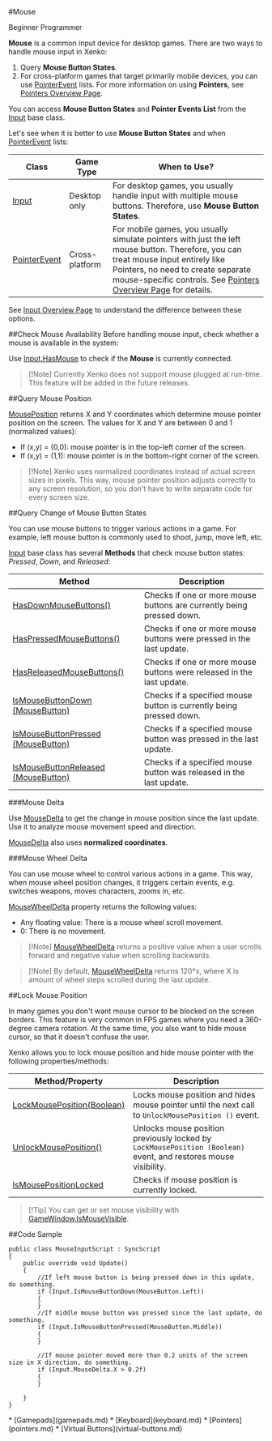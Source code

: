 #Mouse

<span class="label label-doc-level">Beginner</span>
<span class="label label-doc-audience">Programmer</span>

**Mouse** is a common input device for desktop games.
There are two ways to handle mouse input in Xenko:

1. Query **Mouse Button States**.
2. For cross-platform games that target primarily mobile devices, you can use [PointerEvent](xref="SiliconStudio.Xenko.Input.PointerEvent") lists.
For more information on using **Pointers**, see [Pointers Overview Page](pointers.md).

You can access **Mouse Button States** and **Pointer Events List** from the [Input](xref="SiliconStudio.Xenko.Input.InputManager") base class.

Let's see when it is better to use **Mouse Button States** and when [PointerEvent](xref="SiliconStudio.Xenko.Input.PointerEvent") lists:

| Class | Game Type | When to Use? |
| --- | --- | --- |
| [Input](xref="SiliconStudio.Xenko.Input.InputManager") | Desktop only | For desktop games, you usually handle input with multiple mouse buttons. Therefore, use **Mouse Button States**. |
| [PointerEvent](xref="SiliconStudio.Xenko.Input.PointerEvent") | Cross-platform | For mobile games, you usually simulate pointers with just the left mouse button. Therefore, you can treat mouse input entirely like Pointers, no need to create separate mouse-specific controls. See [Pointers Overview Page](pointers.md) for details. |

See [Input Overview Page](index.md) to understand the difference between these options.

##Check Mouse Availability
Before handling mouse input, check whether a mouse is available in the system:

Use [Input.HasMouse](xref="SiliconStudio.Xenko.Input.InputManager.HasMouse") to check if the **Mouse** is currently connected.

> [!Note] Currently Xenko does not support mouse plugged at run-time. This feature will be added in the future releases.

##Query Mouse Position

[MousePosition](xref="SiliconStudio.Xenko.Input.InputManager.MousePosition") returns X and Y
coordinates which determine mouse pointer position on the screen.
The values for X and Y are between 0 and 1 (normalized values):

* If (x,y) = (0,0): mouse pointer is in the top-left corner of the screen.
* If (x,y) = (1,1): mouse pointer is in the bottom-right corner of the screen.

> [!Note] Xenko uses normalized coordinates instead of actual screen sizes in pixels.
> This way, mouse pointer position adjusts correctly to any screen resolution,
> so you don't have to write separate code for every screen size.

##Query Change of Mouse Button States

You can use mouse buttons to trigger various actions in a game.
For example, left mouse button is commonly used to shoot, jump, move left, etc.

[Input](xref="SiliconStudio.Xenko.Input.InputManager") base class has several **Methods** that check mouse button states: _Pressed_, _Down_, and _Released_:

| Method | Description |
| --- | --- |
| [HasDownMouseButtons()](xref="SiliconStudio.Xenko.Input.InputManager.HasDownMouseButtons") | Checks if one or more mouse buttons are currently being pressed down. |
| [HasPressedMouseButtons()](xref="SiliconStudio.Xenko.Input.InputManager.HasPressedMouseButtons") | Checks if one or more mouse buttons were pressed in the last update. |
| [HasReleasedMouseButtons()](xref="SiliconStudio.Xenko.Input.InputManager.HasReleasedMouseButtons") | Checks if one or more mouse buttons were released in the last update. |
| [IsMouseButtonDown (MouseButton)](xref="SiliconStudio.Xenko.Input.InputManager.IsMouseButtonDown.SiliconStudio.Xenko.Input.MouseButton") | Checks if a specified mouse button is currently being pressed down. |
| [IsMouseButtonPressed (MouseButton)](xref="SiliconStudio.Xenko.Input.InputManager.IsMouseButtonPressed.SiliconStudio.Xenko.Input.MouseButton") | Checks if a specified mouse button was pressed in the last update. |
| [IsMouseButtonReleased (MouseButton)](xref="SiliconStudio.Xenko.Input.InputManager.IsMouseButtonReleased.SiliconStudio.Xenko.Input.MouseButton") | Checks if a specified mouse button was released in the last update. |

###Mouse Delta

Use [MouseDelta](xref="SiliconStudio.Xenko.Input.InputManager.MouseDelta") to get the change in mouse position since the last update.
Use it to analyze mouse movement speed and direction.

[MouseDelta](xref="SiliconStudio.Xenko.Input.InputManager.MouseDelta") also uses **normalized coordinates**.

###Mouse Wheel Delta 

You can use mouse wheel to control various actions in a game.
This way, when mouse wheel position changes, it triggers certain events, e.g. switches weapons, moves characters, zooms in, etc.

[MouseWheelDelta](xref="SiliconStudio.Xenko.Input.InputManager.MouseWheelDelta") property returns the following values:

* Any floating value: There is a mouse wheel scroll movement.
* 0: There is no movement.

> [!Note] [MouseWheelDelta](xref="SiliconStudio.Xenko.Input.InputManager.MouseWheelDelta") returns a positive value when a user scrolls forward and negative value when scrolling backwards.

> [!Note] By default, [MouseWheelDelta](xref="SiliconStudio.Xenko.Input.InputManager.MouseWheelDelta") returns 120*x, where X is amount of wheel steps scrolled during the last update.


##Lock Mouse Position

In many games you don't want mouse cursor to be blocked on the screen borders.
This feature is very common in FPS games where you need a 360-degree camera rotation.
At the same time, you also want to hide mouse cursor, so that it doesn't confuse the user.

Xenko allows you to lock mouse position and hide mouse pointer with the following properties/methods:

| Method/Property | Description |
| --- | --- |
| [LockMousePosition(Boolean)](xref="SiliconStudio.Xenko.Input.InputManager.LockMousePosition.System.Boolean") | Locks mouse position and hides mouse pointer until the next call to ``UnlockMousePosition ()`` event. |
| [UnlockMousePosition()](xref="SiliconStudio.Xenko.Input.InputManager.UnlockMousePosition") | Unlocks mouse position previously locked by ``LockMousePosition (Boolean)`` event, and restores mouse visibility. |
| [IsMousePositionLocked](xref="SiliconStudio.Xenko.Input.InputManager.IsMousePositionLocked") | Checks if mouse position is currently locked. |

> [!Tip] You can get or set mouse visibility with [GameWindow.IsMouseVisible](xref="SiliconStudio.Xenko.Games.GameWindow.IsMouseVisible").

##Code Sample

```
public class MouseInputScript : SyncScript
{
	public override void Update()
	{
		//If left mouse button is being pressed down in this update, do something.
		if (Input.IsMouseButtonDown(MouseButton.Left))
		{   
		}
		//If middle mouse button was pressed since the last update, do something.
		if (Input.IsMouseButtonPressed(MouseButton.Middle))
		{  
		}

		//If mouse pointer moved more than 0.2 units of the screen size in X direction, do something.
		if (Input.MouseDelta.X > 0.2f)
		{
		}
		
	}
}
```

<div class="doc-relatedtopics">
* [Gamepads](gamepads.md)
* [Keyboard](keyboard.md)
* [Pointers](pointers.md)
* [Virtual Buttons](virtual-buttons.md)
</div>
